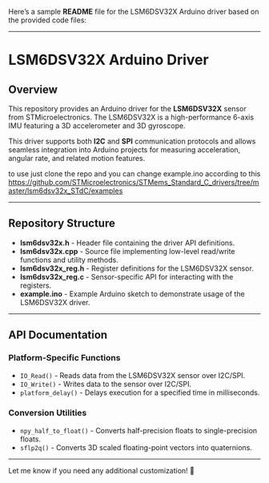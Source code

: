 Here’s a sample **README** file for the LSM6DSV32X Arduino driver based on the provided code files:

---

# **LSM6DSV32X Arduino Driver**

## **Overview**
This repository provides an Arduino driver for the **LSM6DSV32X** sensor from STMicroelectronics. The LSM6DSV32X is a high-performance 6-axis IMU featuring a 3D accelerometer and 3D gyroscope.

This driver supports both **I2C** and **SPI** communication protocols and allows seamless integration into Arduino projects for measuring acceleration, angular rate, and related motion features.

to use just clone the repo and you can change example.ino according to this 
https://github.com/STMicroelectronics/STMems_Standard_C_drivers/tree/master/lsm6dsv32x_STdC/examples

---

## **Repository Structure**

- **lsm6dsv32x.h** - Header file containing the driver API definitions.
- **lsm6dsv32x.cpp** - Source file implementing low-level read/write functions and utility methods.
- **lsm6dsv32x_reg.h** - Register definitions for the LSM6DSV32X sensor.
- **lsm6dsv32x_reg.c** - Sensor-specific API for interacting with the registers.
- **example.ino** - Example Arduino sketch to demonstrate usage of the LSM6DSV32X driver.

---

## **API Documentation**

### **Platform-Specific Functions**
- `IO_Read()` - Reads data from the LSM6DSV32X sensor over I2C/SPI.
- `IO_Write()` - Writes data to the sensor over I2C/SPI.
- `platform_delay()` - Delays execution for a specified time in milliseconds.

### **Conversion Utilities**
- `npy_half_to_float()` - Converts half-precision floats to single-precision floats.
- `sflp2q()` - Converts 3D scaled floating-point vectors into quaternions.

---
Let me know if you need any additional customization! 🚀

